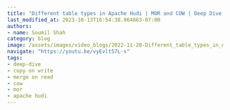 ```yaml
---
title: "Different table types in Apache Hudi | MOR and COW | Deep Dive | By Sivabalan Narayanan"
last_modified_at: 2023-10-13T16:54:38.964863-07:00
authors:
- name: Soumil Shah
category: blog
image: /assets/images/video_blogs/2022-11-20-Different_table_types_in_Apache_Hudi_MOR_and_COW_Deep_Dive_By_Sivabalan_Narayanan.png
navigate: "https://youtu.be/vyEvlt57L-s"
tags:
- deep-dive
- copy on write
- merge on read
- cow
- mor
- apache hudi
---
```

